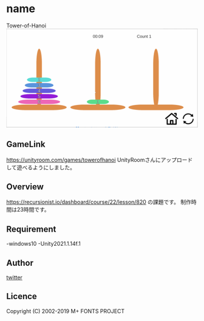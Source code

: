 # name
Tower-of-Hanoi
![gif](https://github.com/TfromTYBros/Tower-of-Hanoi/blob/main/sample.gif)

## GameLink
https://unityroom.com/games/towerofhanoi
UnityRoomさんにアップロードして遊べるようにしました。

## Overview
https://recursionist.io/dashboard/course/22/lesson/820
の課題です。
制作時間は23時間です。

## Requirement
-windows10
-Unity2021.1.14f.1

## Author

[twitter](https://twitter.com/HappyRoutineEL)

## Licence
Copyright (C) 2002-2019 M+ FONTS PROJECT
